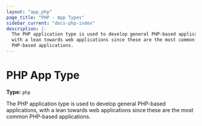 ```yaml
---
layout: "app_php"
page_title: "PHP - App Types"
sidebar_current: "docs-php-index"
description: |-
  The PHP application type is used to develop general PHP-based applications,
  with a lean towards web applications since these are the most common
  PHP-based applications.
---
```


# PHP App Type

**Type:** `php`

The PHP application type is used to develop general PHP-based applications,
with a lean towards web applications since these are the most common
PHP-based applications.
